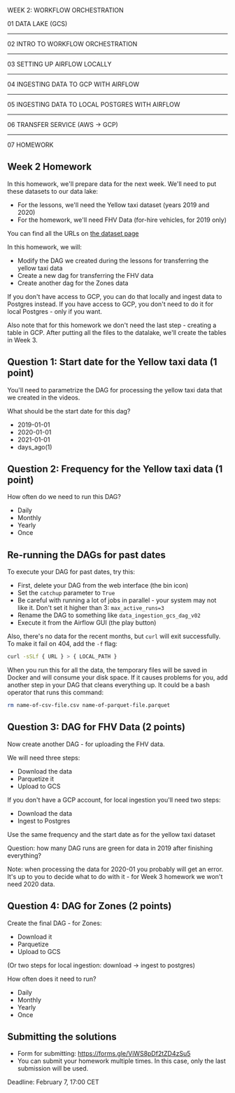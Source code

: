 WEEK 2: WORKFLOW ORCHESTRATION

01 DATA LAKE (GCS)

-------------------
02 INTRO TO WORKFLOW ORCHESTRATION

-------------------
03 SETTING UP AIRFLOW LOCALLY

-------------------
04 INGESTING DATA TO GCP WITH AIRFLOW

-------------------
05 INGESTING DATA TO LOCAL POSTGRES WITH AIRFLOW

-------------------
06 TRANSFER SERVICE (AWS -> GCP)

-------------------
07 HOMEWORK

## Week 2 Homework

In this homework, we'll prepare data for the next week. We'll need
to put these datasets to our data lake:

* For the lessons, we'll need the Yellow taxi dataset (years 2019 and 2020)
* For the homework, we'll need FHV Data (for-hire vehicles, for 2019 only)

You can find all the URLs on [the dataset page](https://www1.nyc.gov/site/tlc/about/tlc-trip-record-data.page)


In this homework, we will:

* Modify the DAG we created during the lessons for transferring the yellow taxi data
* Create a new dag for transferring the FHV data
* Create another dag for the Zones data


If you don't have access to GCP, you can do that locally and ingest data to Postgres 
instead. If you have access to GCP, you don't need to do it for local Postgres -
only if you want.

Also note that for this homework we don't need the last step - creating a table in GCP.
After putting all the files to the datalake, we'll create the tables in Week 3.



## Question 1: Start date for the Yellow taxi data (1 point)

You'll need to parametrize the DAG for processing the yellow taxi data that
we created in the videos. 

What should be the start date for this dag?

* 2019-01-01
* 2020-01-01
* 2021-01-01
* days_ago(1)


## Question 2: Frequency for the Yellow taxi data (1 point)

How often do we need to run this DAG?

* Daily
* Monthly
* Yearly
* Once


## Re-running the DAGs for past dates

To execute your DAG for past dates, try this:

* First, delete your DAG from the web interface (the bin icon)
* Set the `catchup` parameter to `True`
* Be careful with running a lot of jobs in parallel - your system may not like it. Don't set it higher than 3: `max_active_runs=3`
* Rename the DAG to something like `data_ingestion_gcs_dag_v02` 
* Execute it from the Airflow GUI (the play button)


Also, there's no data for the recent months, but `curl` will exit successfully.
To make it fail on 404, add the `-f` flag:

```bash
curl -sSLf { URL } > { LOCAL_PATH }
```

When you run this for all the data, the temporary files will be saved in Docker and will consume your 
disk space. If it causes problems for you, add another step in your DAG that cleans everything up.
It could be a bash operator that runs this command:

```bash
rm name-of-csv-file.csv name-of-parquet-file.parquet
```


## Question 3: DAG for FHV Data (2 points)

Now create another DAG - for uploading the FHV data. 

We will need three steps: 

* Download the data
* Parquetize it 
* Upload to GCS

If you don't have a GCP account, for local ingestion you'll need two steps:

* Download the data
* Ingest to Postgres

Use the same frequency and the start date as for the yellow taxi dataset

Question: how many DAG runs are green for data in 2019 after finishing everything? 

Note: when processing the data for 2020-01 you probably will get an error. It's up 
to you to decide what to do with it - for Week 3 homework we won't need 2020 data.


## Question 4: DAG for Zones (2 points)


Create the final DAG - for Zones:

* Download it
* Parquetize 
* Upload to GCS

(Or two steps for local ingestion: download -> ingest to postgres)

How often does it need to run?

* Daily
* Monthly
* Yearly
* Once


## Submitting the solutions

* Form for submitting: https://forms.gle/ViWS8pDf2tZD4zSu5
* You can submit your homework multiple times. In this case, only the last submission will be used. 

Deadline: February 7, 17:00 CET 